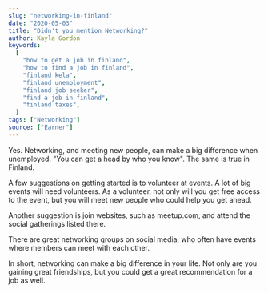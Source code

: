 ```yaml
---
slug: "networking-in-finland"
date: "2020-05-03"
title: "Didn't you mention Networking?"
author: Kayla Gordon
keywords:
  [
    "how to get a job in finland",
    "how to find a job in finland",
    "finland kela",
    "finland unemployment",
    "finland job seeker",
    "find a job in finland",
    "finland taxes",
  ]
tags: ["Networking"]
source: ["Earner"]
---
```


Yes. Networking, and meeting new people, can make a big difference when unemployed. "You can get a head by who you know". The same is true in Finland.

A few suggestions on getting started is to volunteer at events. A lot of big events will need volunteers. As a volunteer, not only will you get free access to the event, but you will meet new people who could help you get ahead.

Another suggestion is join websites, such as meetup.com, and attend the social gatherings listed there.

There are great networking groups on social media, who often have events where members can meet with each other.

In short, networking can make a big difference in your life. Not only are you gaining great friendships, but you could get a great recommendation for a job as well.
